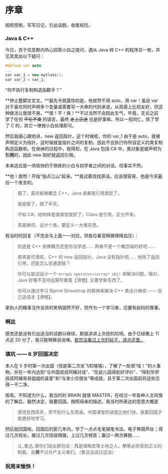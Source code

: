 # 序章

按照惯例，写写日记，引出话题，收尾经历。

### Java & C++

今日，吾于信息群内热心回答小白之提问，遇从 Java 转 C++ 的程序员一枚，并见其发出以下疑问：

```cpp
#define var auto
...
var var_1 = new myClass();
var var_2 = var_1;
```

“何不执行复制构造函数乎？”

**停止蹩脚文言文。**最先令我震惊的是，他居然不用 auto，用 var！虽说 var 对于喜欢同时声明多个变量或需要写一大串的代码来说，从观感上比较友好，但这种做法让我很不爽。**很！不！爽！**不过当然不会因此生气，毕竟，无论之前学了任何 ~~不伦不类~~ 的语言，最终 ~~走上正途~~ 也是好事嘛。所以一视同仁，除了学了 C 的，其它一律按小白处理即可。

然后我细心跟他讲，new 返回指针，这个时候呢，你的 var_1 由于是 auto，就被声明定义为指针，这时候就是指针之间的复制，因此不会执行你所自定义的类复制构造函数啦。在~~交涉~~的过程中，我得知，在 Java 包括 C# 中，类对象是被声明为**引用**的，因此 new 刚好就返回引用。

本来这应是一场愉快的于熟练的小白与初学者之间的对话，但事实不然。

**他！居然！开始“指点江山”起来。**我试着找找原话。应该很容易，他是今天最后一个发言的。

> 服了。喜欢偷换概念 C++，Java 类都是引用类型了。
>
> 我是服了，搞了半天。
>
> 不如 C#，结构体是值类型就好了，Class 是引用，区分开来。
>
> 真是麻烦，设计个类，要定义一大堆东西。

我当时的回复（不完全与上面一一对应，供各位看官稍微降降血压）：

> 到底是 C++ 偷换概念还是你没学透…… 两者不是一个概念级的好吧……
>
> 那真是可惜呢，C++ 的 new 返回指针。Java 没有指针吧…… 他除了返回引用，还能怎么说通逻辑？
>
> 你可以尝试设计一个 ```array& operator=(array* obj)``` 来解决问题，哦对，Java 好像不支持运算符重载【滑稽】又要学新东西了。
>
> 你可以通过学习 Bjarne Stroustrup 的精神来解决 C++ 类设计麻烦 —— 自己造语言【滑稽】。

拿别人的糗事当作谈资的笑柄固然不好，但作为一个学习者，应要有起码的尊重。

### 啊这

感觉还是没有引出适当的话题以继续，那就讲讲上次挖的坑吧。由于已经晚上 11 点近 20 分了，我只能稍微说说哩。[若您没看过上次的帖子，请点这里。](https://blog.zminutes.com/reader.html?cnt=zhBlogs%2F2021-4-11)

### 填坑 —— 6 岁回国决定

本人在 5 岁时第一次出国（但是第二次坐飞机嘻嘻），了解了一些很“哇！”的人事物，并在一年内达到“与外国叔叔阿姨对话”、“在幼儿园得到好评价”、“得到华侨叔叔阿姨哥哥姐姐的喜爱”和“与发小交朋友”等成就，且于第二次出国前将这些忘得一干二净。

咳咳。不知道为什么，我当时的 BRAIN 就很 MASTER，在经过一年各种人文风情的了解后，毅然决定，我要回国。按照母亲的描述，我当时所表达的意思大概是

> 感觉在西班牙，学不到什么东西诶。中国课堂的进度比他们快。我要回国才能更好地学习。

然后就回国啦。回国后的那几年内，学了一点点毛笔钢笔书法，电子琴葫芦丝；得过几次班长，接过几次班级锦旗，上过几次榜首；赢过一两次赛跑……

> 让_鲁迅_替你们说出那句话：**凡**是侵略吾等土地之人，**尔**等必将受到正义的制裁，且**赛**不过共产主义者们。（鲁迅没说过这话）

### 祝周末愉快！

